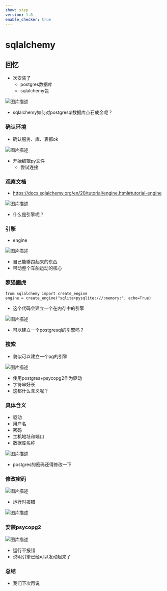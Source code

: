 ```yaml
---
show: step
version: 1.0
enable_checker: true
---
```


# sqlalchemy

## 回忆

- 次安装了
	- postgres数据库
	- sqlalchemy包

![图片描述](https://doc.shiyanlou.com/courses/uid1190679-20221229-1672301482275)

- sqlalchemy如何对postgresql数据库点石成金呢？

### 确认环境

- 确认服务、库、表都ok

![图片描述](https://doc.shiyanlou.com/courses/uid1190679-20221229-1672302420100)

- 开始编辑py文件
	- 尝试连接

### 观察文档

- https://docs.sqlalchemy.org/en/20/tutorial/engine.html#tutorial-engine

![图片描述](https://doc.shiyanlou.com/courses/uid1190679-20221229-1672302569858)

- 什么是引擎呢？

### 引擎

- engine

![图片描述](https://doc.shiyanlou.com/courses/uid1190679-20221229-1672302950652)

- 自己能够跑起来的东西
- 带动整个车船运动的核心

### 照猫画虎

```
from sqlalchemy import create_engine
engine = create_engine("sqlite+pysqlite:///:memory:", echo=True)
```

- 这个代码会建立一个在内存中的引擎

![图片描述](https://doc.shiyanlou.com/courses/uid1190679-20221229-1672302791173)

- 可以建立一个postgresql的引擎吗？

### 搜索

- 貌似可以建立一个pg的引擎

![图片描述](https://doc.shiyanlou.com/courses/uid1190679-20221229-1672304189611)

- 使用postgres+psycopg2作为驱动
- 字符串好长
- 这都什么含义呢？

### 具体含义

- 驱动
- 用户名
- 密码
- 主机地址和端口
- 数据库名称

![图片描述](https://doc.shiyanlou.com/courses/uid1190679-20221229-1672304541431)

- postgres的密码还得修改一下

### 修改密码

![图片描述](https://doc.shiyanlou.com/courses/uid1190679-20221229-1672304786412)

- 运行时报错

![图片描述](https://doc.shiyanlou.com/courses/uid1190679-20221229-1672304823368)

### 安装psycopg2

![图片描述](https://doc.shiyanlou.com/courses/uid1190679-20221229-1672304858178)

- 运行不报错
- 说明引擎已经可以发动起来了


### 总结
- 我们下次再说